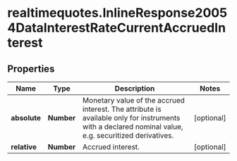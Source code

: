 # realtimequotes.InlineResponse20054DataInterestRateCurrentAccruedInterest

## Properties

Name | Type | Description | Notes
------------ | ------------- | ------------- | -------------
**absolute** | **Number** | Monetary value of the accrued interest. The attribute is available only for instruments with a declared nominal value, e.g. securitized derivatives. | [optional] 
**relative** | **Number** | Accrued interest. | [optional] 


